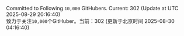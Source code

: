 Committed to Following `10,000` GitHubers. Current: <!-- FOLLOWING_COUNT -->302<!-- FOLLOWING_COUNT --> (Update at UTC <!-- LAST_UPDATED -->2025-08-29 20:16:40<!-- LAST_UPDATED -->)<br>
致力于关注`10,000`个GitHuber。当前：<!-- FOLLOWING_COUNT -->302<!-- FOLLOWING_COUNT --> (更新于北京时间 <!-- LAST_UPDATED_CST -->2025-08-30 04:16:40<!-- LAST_UPDATED_CST -->)
